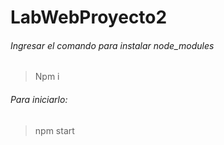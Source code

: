 # LabWebProyecto2

###### Ingresar el comando para instalar node_modules
> Npm i

###### Para iniciarlo:
> npm start

